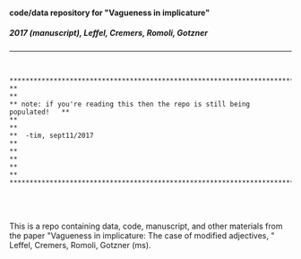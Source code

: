 
#### code/data repository for "Vagueness in implicature"  

##### 2017 (manuscript), Leffel, Cremers, Romoli, Gotzner 
<hr><br>


	****************************************************************************
	**                                                                        **
	** note: if you're reading this then the repo is still being populated!   **
	**                                                                        **
	**  -tim, sept11/2017                                                     **
	**                                                                        **
	**                                                                        **
	****************************************************************************

<br><br>



This is a repo containing data, code, manuscript, and other materials from the paper "Vagueness in implicature: The case of modified adjectives, " Leffel, Cremers, Romoli, Gotzner (ms). 

